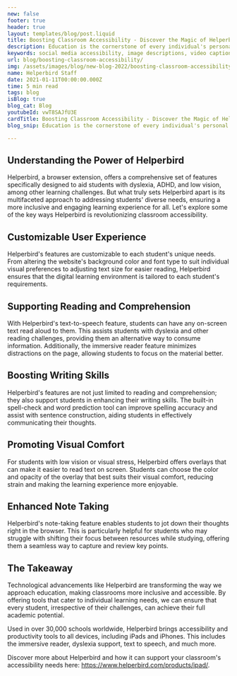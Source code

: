 ```yaml
---
new: false
footer: true
header: true
layout: templates/blog/post.liquid
title: Boosting Classroom Accessibility - Discover the Magic of Helperbird
description: Education is the cornerstone of every individual's personal and professional development, and it's crucial that everyone, regardless of their abilities or disabilities, have equal access to learning opportunities. However, for many students with special needs, traditional classrooms might not offer the most conducive learning environment. Luckily, in the digital age, technology has taken significant strides towards promoting inclusivity and equal learning opportunities. At the forefront of this transformation is Helperbird, a suite of tools designed to make education more accessible.
keywords: social media accessibility, image descriptions, video captions, camel case hashtags, emojis, inclusivity, disabilities, accessibility tools
url: blog/boosting-classroom-accessibility/
img: /assets/images/blog/new-blog-2022/boosting-classroom-accessibility.png
name: Helperbird Staff
date: 2021-01-11T00:00:00.000Z
time: 5 min read
tags: blog
isBlog: true
blog_cat: Blog
youtubeId: vwT8SAJfU3E
cardTitle: Boosting Classroom Accessibility - Discover the Magic of Helperbird
blog_snip: Education is the cornerstone of every individual's personal and professional development, and it's crucial that everyone, regardless of their abilities or disabilities, have equal access to learning opportunities. However, for many students with special needs, traditional classrooms might not offer the most conducive learning environment. Luckily, in the digital age, technology has taken significant strides towards promoting inclusivity and equal learning opportunities. At the forefront of this transformation is Helperbird, a suite of tools designed to make education more accessible.

---
```

 
## Understanding the Power of Helperbird
Helperbird, a browser extension, offers a comprehensive set of features specifically designed to aid students with dyslexia, ADHD, and low vision, among other learning challenges. But what truly sets Helperbird apart is its multifaceted approach to addressing students' diverse needs, ensuring a more inclusive and engaging learning experience for all. Let's explore some of the key ways Helperbird is revolutionizing classroom accessibility.

## Customizable User Experience
Helperbird's features are customizable to each student's unique needs. From altering the website's background color and font type to suit individual visual preferences to adjusting text size for easier reading, Helperbird ensures that the digital learning environment is tailored to each student's requirements.

## Supporting Reading and Comprehension
With Helperbird's text-to-speech feature, students can have any on-screen text read aloud to them. This assists students with dyslexia and other reading challenges, providing them an alternative way to consume information. Additionally, the immersive reader feature minimizes distractions on the page, allowing students to focus on the material better.

## Boosting Writing Skills
Helperbird's features are not just limited to reading and comprehension; they also support students in enhancing their writing skills. The built-in spell-check and word prediction tool can improve spelling accuracy and assist with sentence construction, aiding students in effectively communicating their thoughts.

## Promoting Visual Comfort
For students with low vision or visual stress, Helperbird offers overlays that can make it easier to read text on screen. Students can choose the color and opacity of the overlay that best suits their visual comfort, reducing strain and making the learning experience more enjoyable.

## Enhanced Note Taking
Helperbird's note-taking feature enables students to jot down their thoughts right in the browser. This is particularly helpful for students who may struggle with shifting their focus between resources while studying, offering them a seamless way to capture and review key points.

## The Takeaway
Technological advancements like Helperbird are transforming the way we approach education, making classrooms more inclusive and accessible. By offering tools that cater to individual learning needs, we can ensure that every student, irrespective of their challenges, can achieve their full academic potential.

Used in over 30,000 schools worldwide, Helperbird brings accessibility and productivity tools to all devices, including iPads and iPhones. This includes the immersive reader, dyslexia support, text to speech, and much more.

Discover more about Helperbird and how it can support your classroom's accessibility needs here: https://www.helperbird.com/products/ipad/.